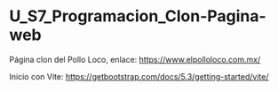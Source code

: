 # U_S7_Programacion_Clon-Pagina-web

Página clon del Pollo Loco, enlace: 
https://www.elpolloloco.com.mx/

Inicio con Vite:
https://getbootstrap.com/docs/5.3/getting-started/vite/